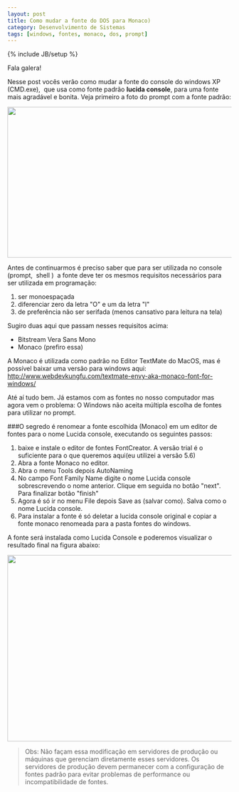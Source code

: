 ```yaml
---
layout: post
title: Como mudar a fonte do DOS para Monaco)
category: Desenvolvimento de Sistemas
tags: [windows, fontes, monaco, dos, prompt]
---
```


{% include JB/setup %}

Fala galera!

Nesse post vocês verão como mudar a fonte do console do windows XP (CMD.exe),  que usa como fonte padrão __lucida console__, para uma fonte mais agradável e bonita. Veja primeiro a foto do prompt com a fonte padrão:

<img class="alignnone" title="prompt DOS windows xp" src=" http://i716.photobucket.com/albums/ww163/valeriofarias/promptdos.jpg" alt="" width="669" height="338" />

Antes de continuarmos é preciso saber que para ser utilizada no console (prompt,  shell )  a fonte deve ter os mesmos requisitos necessários para ser utilizada em programação:

1. ser monoespaçada
2.	diferenciar zero da letra "O" e um da letra "l"
3.	de preferência não ser serifada (menos cansativo para leitura na tela)

Sugiro duas aqui que passam nesses requisitos acima:

- Bitstream Vera Sans Mono
- Monaco (prefiro essa)

A Monaco é utilizada como padrão no Editor TextMate do MacOS, mas é possível baixar uma versão para windows aqui: <a href="http://www.webdevkungfu.com/textmate-envy-aka-monaco-font-for-windows/">http://www.webdevkungfu.com/textmate-envy-aka-monaco-font-for-windows/</a>

Até aí tudo bem. Já estamos com as fontes no nosso computador mas agora vem o problema: O Windows não aceita múltipla escolha de fontes para utilizar no prompt.

###O segredo é renomear a fonte escolhida (Monaco) em um editor de fontes para o nome Lucida console, executando os seguintes passos:

1. baixe e instale o editor de fontes FontCreator. A versão trial é o suficiente para o que queremos aqui(eu utilizei a versão 5.6)
2. Abra a fonte Monaco no editor.
3. Abra o menu Tools depois AutoNaming
4. No campo Font Family Name digite o nome Lucida console sobrescrevendo o nome anterior. Clique em seguida no botão "next". Para finalizar botão "finish"
5. Agora é só ir no menu File depois Save as (salvar como). Salva como o nome Lucida console.
6. Para instalar a fonte é só deletar a lucida console original e copiar a fonte monaco renomeada para a pasta fontes do windows.

A fonte será instalada como Lucida Console e poderemos visualizar o resultado final na figura abaixo:

<img class="alignnone" title="prompt DOS com fonte Monaco" src=" http://i716.photobucket.com/albums/ww163/valeriofarias/cmdmonaco.gif" alt="" width="829" height="418" />
<blockquote>Obs: Não façam essa modificação em servidores de produção ou máquinas que gerenciam diretamente esses servidores. Os servidores de produção devem permanecer com a configuração de fontes padrão para evitar problemas de performance ou incompatibilidade de fontes.</blockquote>
